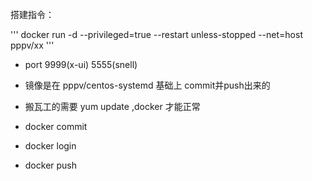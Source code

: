 搭建指令：

'''
docker run -d  --privileged=true  --restart unless-stopped --net=host pppv/xx
'''

- port  9999(x-ui)     5555(snell)

- 镜像是在 pppv/centos-systemd 基础上 commit并push出来的

- 搬瓦工的需要 yum update ,docker 才能正常


- docker commit
- docker login
- docker push
